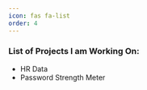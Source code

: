 ```yaml
---
icon: fas fa-list
order: 4
---
```


<h3>List of Projects I am Working On:</h3>

- HR Data  
- Password Strength Meter 
